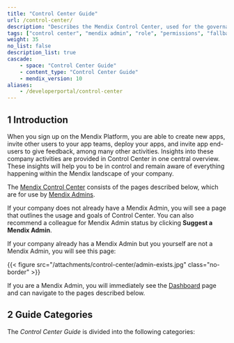 ```yaml
---
title: "Control Center Guide"
url: /control-center/
description: "Describes the Mendix Control Center, used for the governance of company members, apps, security, and cloud resources."
tags: ["control center", "mendix admin", "role", "permissions", "fallback", "resource pack", "node", "offboard"]
weight: 35
no_list: false 
description_list: true
cascade:
    - space: "Control Center Guide"
    - content_type: "Control Center Guide"
    - mendix_version: 10
aliases:
    - /developerportal/control-center
---
```


## 1 Introduction

When you sign up on the Mendix Platform, you are able to create new apps, invite other users to your app teams, deploy your apps, and invite app end-users to give feedback, among many other activities. Insights into these company activities are provided in Control Center in one central overview. These insights will help you to be in control and remain aware of everything happening within the Mendix landscape of your company.

The [Mendix Control Center](https://controlcenter.mendix.com/) consists of the pages described below, which are for use by [Mendix Admins](/control-center/company-settings/).

If your company does not already have a Mendix Admin, you will see a page that outlines the usage and goals of Control Center. You can also recommend a colleague for Mendix Admin status by clicking **Suggest a Mendix Admin**.

If your company already has a Mendix Admin but you yourself are not a Mendix Admin, you will see this page:

{{< figure src="/attachments/control-center/admin-exists.jpg" class="no-border" >}}

If you are a Mendix Admin, you will immediately see the [Dashboard](/control-center/dashboard/) page and can navigate to the pages described below.

## 2 Guide Categories

The *Control Center Guide* is divided into the following categories:
